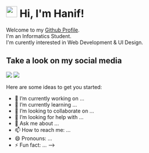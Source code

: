 # <img src="https://raw.githubusercontent.com/MartinHeinz/MartinHeinz/master/wave.gif" width="30px"> Hi, I'm Hanif!
Welcome to my [Github Profile](https://github.com/denshanif). <br>
I'm an Informatics Student. <br>
I'm curently interested in Web Development & UI Design. <br>

## Take a look on my social media
[![](http://img.shields.io/badge/-LinkedIn-lightgrey?logo=linkedin&style=flat&logoColor=white&color=0077B5)](https://www.linkedin.com/in/hanif-al-fathoni/)
[![](http://img.shields.io/badge/-mail-lightgrey?logo=gmail&style=flat&logoColor=white&color=D14836)](mailto:alfatoni922@gmail.com)

Here are some ideas to get you started:

- 🔭 I’m currently working on ...
- 🌱 I’m currently learning ...
- 👯 I’m looking to collaborate on ...
- 🤔 I’m looking for help with ...
- 💬 Ask me about ...
- 📫 How to reach me: ...
- 😄 Pronouns: ...
- ⚡ Fun fact: ...
-->
